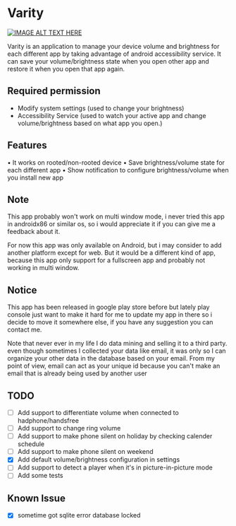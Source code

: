 # Varity
[![IMAGE ALT TEXT HERE](https://img.youtube.com/vi/Asb1FQegzN8/0.jpg)](https://www.youtube.com/watch?v=Asb1FQegzN8)

Varity is an application to manage your device volume and brightness for each different app by taking advantage of android accessibility service. It can save your volume/brightness state when you open other app and restore it when you open that app again.

## Required permission
- Modify system settings (used to change your brightness)
- Accessibility Service (used to watch your active app and change volume/brightness based on what app you open.)

## Features
• It works on rooted/non-rooted device
• Save brightness/volume state for each different app
• Show notification to configure brightness/volume when you install new app

## Note 
This app probably won't work on multi window mode, i never tried this app in androidx86 or similar os, so i would appreciate it if you can give me a feedback about it.

For now this app was only available on Android, but i may consider to add another platform except for web. But it would be a different kind of app, because this app only support for a fullscreen app and probably not working in multi window.

## Notice
This app has been released in google play store before but lately play console just want to make it hard for me to update my app in there so i decide to move it somewhere else, if you have any suggestion you can contact me.

Note that never ever in my life I do data mining and selling it to a third party. even though sometimes I collected your data like email, it was only so I can organize your other data in the database based on your email. From my point of view, email can act as your unique id because you can't make an email that is already being used by another user

## TODO
- [ ] Add support to differentiate volume when connected to hadphone/handsfree
- [ ] Add support to change ring volume
- [ ] Add support to make phone silent on holiday by checking calender schedule
- [ ] Add support to make  phone silent on weekend
- [x] Add default volume/brightness configuration in settings
- [ ] Add support to detect a player when it's in picture-in-picture mode
- [ ] Add some tests

## Known Issue
- [x] sometime got sqlite error database locked

